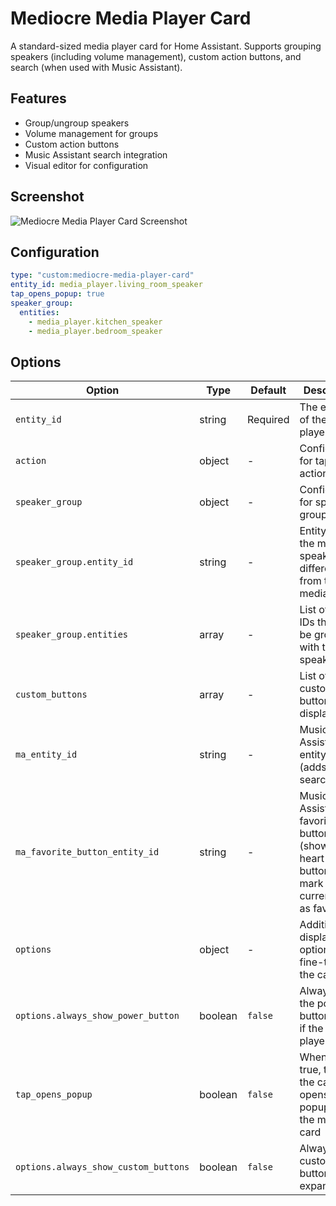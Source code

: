 # Mediocre Media Player Card

A standard-sized media player card for Home Assistant. Supports grouping speakers (including volume management), custom action buttons, and search (when used with Music Assistant).

## Features
- Group/ungroup speakers
- Volume management for groups
- Custom action buttons
- Music Assistant search integration
- Visual editor for configuration

## Screenshot
![Mediocre Media Player Card Screenshot](https://github.com/user-attachments/assets/a4ad8f2c-aafe-424f-9626-ff3353cbd605)

## Configuration
```yaml
type: "custom:mediocre-media-player-card"
entity_id: media_player.living_room_speaker
tap_opens_popup: true
speaker_group:
  entities:
    - media_player.kitchen_speaker
    - media_player.bedroom_speaker
```

## Options
| Option                             | Type    | Default  | Description                                                                                             |
| ---------------------------------- | ------- | -------- | ------------------------------------------------------------------------------------------------------- |
| `entity_id`                        | string  | Required | The entity ID of the media player                                                                       |
| `action`                           | object  | -        | Configuration for tap actions                                                                           |
| `speaker_group`                    | object  | -        | Configuration for speaker grouping                                                                      |
| `speaker_group.entity_id`          | string  | -        | Entity ID of the main speaker if different from the media player                                        |
| `speaker_group.entities`           | array   | -        | List of entity IDs that can be grouped with the main speaker                                            |
| `custom_buttons`                   | array   | -        | List of custom buttons to display                                                                       |
| `ma_entity_id`                     | string  | -        | Music Assistant entity id (adds search)                                                                 |
| `ma_favorite_button_entity_id`     | string  | -        | Music Assistant favorite button entity (shows a heart-plus button to mark the current song as favorite) |
| `options`                          | object  | -        | Additional display options for fine-tuning the card                                                     |
| `options.always_show_power_button` | boolean | `false`  | Always show the power button, even if the media player is on                                            |
| `tap_opens_popup`                  | boolean | `false`  | When set to true, tapping the card opens a popup with the massive card                                  |
| `options.always_show_custom_buttons` | boolean | `false` | Always show custom buttons panel expanded                                                               |

